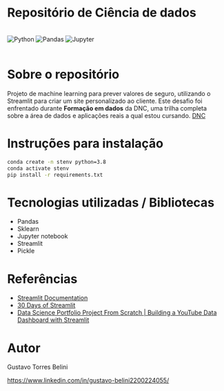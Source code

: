 # Repositório de Ciência de dados

<div style= 'display: inline_block'><br/>
    <img alt='Python' src='https://img.shields.io/badge/Python-3776AB?style=for-the-badge&logo=python&logoColor=white'>
    <img alt='Pandas' src='https://img.shields.io/badge/pandas-%23150458.svg?style=for-the-badge&logo=pandas&logoColor=white'>
    <img alt='Jupyter' src='https://img.shields.io/badge/jupyter-%23FA0F00.svg?style=for-the-badge&logo=jupyter&logoColor=white'>

</div><br>

# Sobre o repositório
Projeto de machine learning para prever valores de seguro, utilizando o Streamlit para criar um site personalizado ao cliente. Este desafio foi enfrentado durante  **Formação em dados** da DNC, uma trilha completa sobre a área de dados e aplicações reais a qual estou cursando. [DNC](https://www.escoladnc.com.br/ "Site da DNC")


# Instruções para instalação

```bash
conda create -n stenv python=3.8
conda activate stenv
pip install -r requirements.txt
```
# Tecnologias utilizadas / Bibliotecas

- Pandas
- Sklearn
- Jupyter notebook
- Streamlit
- Pickle



# Referências
- [Streamlit Documentation](https://docs.streamlit.io/library/api-reference/widgets)
- [30 Days of Streamlit](https://30days.streamlit.app/)
- [Data Science Portfolio Project From Scratch | Building a YouTube Data Dashboard with Streamlit](https://www.youtube.com/watch?v=Yk-unX4KnV4)


# Autor

Gustavo Torres Belini

https://www.linkedin.com/in/gustavo-belini2200224055/
